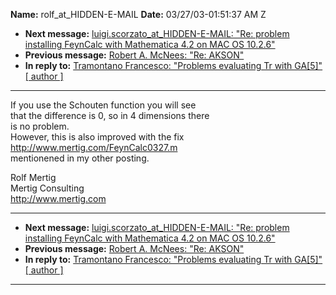 **Name:** rolf_at_HIDDEN-E-MAIL
**Date:** 03/27/03-01:51:37 AM Z

  - **Next message:** [luigi.scorzato_at_HIDDEN-E-MAIL: "Re: problem installing
    FeynCalc with Mathematica 4.2 on MAC OS 10.2.6"](0004.html)
  - **Previous message:** [Robert A. McNees: "Re: AKSON"](0002.html)
  - **In reply to:** [Tramontano Francesco: "Problems evaluating Tr with
    GA[5]"](0117.html)
    [[ author ]](author.html#3)

-----

If you use the Schouten function you will see  
that the difference is 0, so in 4 dimensions there  
is no problem.  
However, this is also improved with the fix  
<http://www.mertig.com/FeynCalc0327.m>  
mentionened in my other posting.  

Rolf Mertig  
Mertig Consulting  
<http://www.mertig.com>  

-----

  - **Next message:** [luigi.scorzato_at_HIDDEN-E-MAIL: "Re: problem installing
    FeynCalc with Mathematica 4.2 on MAC OS 10.2.6"](0004.html)
  - **Previous message:** [Robert A. McNees: "Re: AKSON"](0002.html)
  - **In reply to:** [Tramontano Francesco: "Problems evaluating Tr with
    GA[5]"](0117.html)
    [[ author ]](author.html#3)

-----

